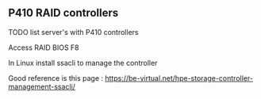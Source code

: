 ## P410 RAID controllers

TODO list server's with P410 controllers


Access RAID BIOS F8


In Linux install ssacli to manage the controller


Good reference is this page : https://be-virtual.net/hpe-storage-controller-management-ssacli/
